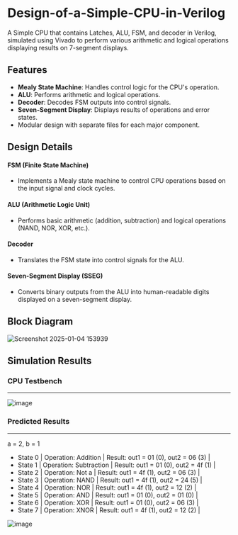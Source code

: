 # Design-of-a-Simple-CPU-in-Verilog
A Simple CPU that contains Latches, ALU, FSM, and decoder in Verilog, simulated using Vivado to perform various arithmetic and logical operations displaying results on 7-segment displays.

## Features
- **Mealy State Machine**: Handles control logic for the CPU's operation.
- **ALU**: Performs arithmetic and logical operations.
- **Decoder**: Decodes FSM outputs into control signals.
- **Seven-Segment Display**: Displays results of operations and error states.
- Modular design with separate files for each major component.

## Design Details 

#### FSM (Finite State Machine)
- Implements a Mealy state machine to control CPU operations based on the input signal and clock cycles.

#### ALU (Arithmetic Logic Unit)
- Performs basic arithmetic (addition, subtraction) and logical operations (NAND, NOR, XOR, etc.).

#### Decoder
- Translates the FSM state into control signals for the ALU.

#### Seven-Segment Display (SSEG)
- Converts binary outputs from the ALU into human-readable digits displayed on a seven-segment display.

## Block Diagram ##
![Screenshot 2025-01-04 153939](https://github.com/user-attachments/assets/3e093fb4-e86e-40ca-8dec-ac4f7bc88fec)

## Simulation Results

### CPU Testbench ###
_____________________
![image](https://github.com/user-attachments/assets/f610f1e9-f08e-4b80-96b7-f8f26a6ebdaa)
### Predicted Results ###
_________________________
a = 2, b = 1
- State 0 | Operation: Addition    | Result: out1 = 01 (0), out2 = 06 (3) |
- State 1 | Operation: Subtraction | Result: out1 = 01 (0), out2 = 4f (1) |
- State 2 | Operation: Not a       | Result: out1 = 4f (1), out2 = 06 (3) |
- State 3 | Operation: NAND        | Result: out1 = 4f (1), out2 = 24 (5) |
- State 4 | Operation: NOR         | Result: out1 = 4f (1), out2 = 12 (2) |
- State 5 | Operation: AND         | Result: out1 = 01 (0), out2 = 01 (0) |
- State 6 | Operation: XOR         | Result: out1 = 01 (0), out2 = 06 (3) |
- State 7 | Operation: XNOR        | Result: out1 = 4f (1), out2 = 12 (2) |
  
![image](https://github.com/user-attachments/assets/2200b3b1-ec0c-44e0-ab00-9f15b2f4a598)

